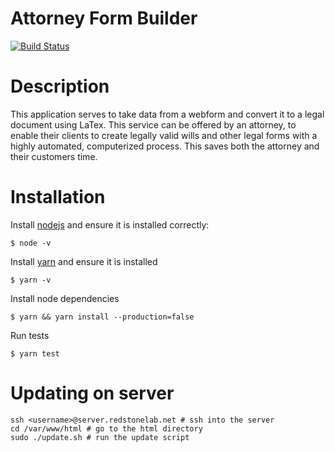 # Attorney Form Builder
[![Build Status](https://travis-ci.org/ESOF423/attorney-form-builder.svg?branch=master)](https://travis-ci.org/ESOF423/attorney-form-builder)

# Description
This application serves to take data from a webform and convert it to a legal document using LaTex. This service can be offered by an attorney, to enable their clients to create legally valid wills and other legal forms with a highly automated, computerized process. This saves both the attorney and their customers time. 

# Installation
Install [nodejs](https://nodejs.org/en/) and ensure it is installed correctly:
```
$ node -v
```

Install [yarn](https://yarnpkg.com/en/docs/install) and ensure it is installed
```
$ yarn -v
```

Install node dependencies
```
$ yarn && yarn install --production=false
```

Run tests
```
$ yarn test
```

# Updating on server

```shell
ssh <username>@server.redstonelab.net # ssh into the server
cd /var/www/html # go to the html directory
sudo ./update.sh # run the update script
```
